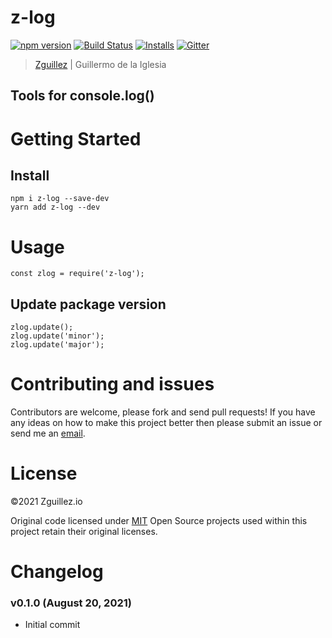 # z-log

[![npm version](https://badge.fury.io/js/z-log.svg)](https://badge.fury.io/js/z-log)
[![Build Status](https://travis-ci.org/zguillez/z-log.svg?branch=master)](https://travis-ci.org/zguillez/z-log)
[![Installs](https://img.shields.io/npm/dt/z-log.svg)](https://coveralls.io/r/zguillez/z-log)
[![Gitter](https://badges.gitter.im/zguillez/z-log.svg)](https://gitter.im/zguillez/z-log?utm_source=badge&utm_medium=badge&utm_campaign=pr-badge&utm_content=badge)

> [Zguillez](https://zguillez.io) | Guillermo de la Iglesia

## Tools for console.log()

# Getting Started

## Install

```
npm i z-log --save-dev
yarn add z-log --dev
```

# Usage

```
const zlog = require('z-log');
```

## Update package version

```
zlog.update();
zlog.update('minor');
zlog.update('major');
```

# Contributing and issues

Contributors are welcome, please fork and send pull requests! If you have any ideas on how to make this project better then please submit an issue or send me an [email](mailto:mail@zguillez.io).

# License

©2021 Zguillez.io

Original code licensed under [MIT](https://en.wikipedia.org/wiki/MIT_License) Open Source projects used within this project retain their original licenses.

# Changelog

### v0.1.0 (August 20, 2021)

* Initial commit
